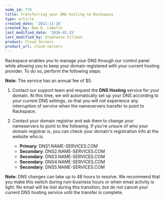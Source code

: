 ```yaml
---
node_id: 770
title: Transferring your DNS hosting to Rackspace
type: article
created_date: '2011-11-16'
created_by: Rae D. Cabello
last_modified_date: '2016-01-15'
last_modified_by: Stephanie Fillmon
product: Cloud Servers
product_url: cloud-servers
---
```


Rackspace enables you to manage your DNS through our control panel while allowing you to keep your domain registered with your current hosting provider. To do so, perform the following steps.

**Note:** The service has an annual fee of $5.

1. Contact our support team and request the **DNS Hosting** service for your domain. At this time, we will automatically set up your DNS according to your current DNS settings, so that you will not experience any interruption of service
when the nameservers transfer to point to Rackspace.

2. Contact your domain registrar and ask them to change your nameservers to point to the following. If you're unsure of who your domain registrar is, you can check your domain's registration info at the website who.is.
    - **Primary**: DNS1.NAME-SERVICES.COM
    - **Secondary**: DNS2.NAME-SERVICES.COM
    - **Secondary**: DNS3.NAME-SERVICES.COM
    - **Secondary**: DNS4.NAME-SERVICES.COM
    - **Secondary**: DNS5.NAME-SERVICES.COM

**Note:** DNS changes can take up to 48 hours to resolve. We recommend that you make this switch during non-business hours or when email activity is light. No email will be lost during this transition, but do not cancel your current DNS hosting service until the transfer is complete.
